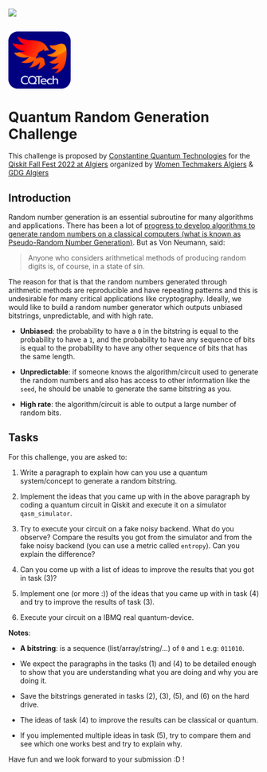 
<p float="middle">
  <img align="middle" src="https://qiskit-fall-fest-algiers.wtmalgiers.org/_next/static/media/QiskitHero.94cd5459.png" width="175"/>
  <img align="middle" height="30" hspace="330"/>
  <img align="middle" src="bleu_back_white_text_zoomed.png" width="125"/>
</p>

# Quantum Random Generation Challenge

This challenge is proposed by [Constantine Quantum Technologies](https://cqtech.org/) for the [Qiskit Fall Fest 2022 at Algiers](https://qiskit-fall-fest-algiers.wtmalgiers.org/) organized by [Women Techmakers Algiers](https://www.linkedin.com/company/wtm-algiers/) & [GDG Algiers](https://www.gdgalgiers.com/)

## Introduction

Random number generation is an essential subroutine for many algorithms and applications. There has been a lot of [progress to develop algorithms to generate random numbers on a classical computers (what is known as Pseudo-Random Number Generation)](https://towardsdatascience.com/where-does-python-get-its-random-numbers-from-81dece23b712). But as Von Neumann, said:

> Anyone who considers arithmetical methods of producing random digits is, of course, in a state of sin.

The reason for that is that the random numbers generated through arithmetic methods are reproducible and have repeating patterns and this is undesirable for many critical applications like cryptography. Ideally, we would like to build a random number generator which outputs unbiased bitstrings, unpredictable, and with high rate.

- **Unbiased**: the probability to have a `0` in the bitstring is equal to the probability to have a `1`, and the probability to have any sequence of bits is equal to the probability to have any other sequence of bits that has the same length.

- **Unpredictable**: if someone knows the algorithm/circuit used to generate the random numbers and also has access to other information like the `seed`, he should be unable to generate the same bitstring as you.

- **High rate**: the algorithm/circuit is able to output a large number of random bits.

## Tasks

For this challenge, you are asked to:

1. Write a paragraph to explain how can you use a quantum system/concept to generate a random bitstring.

2. Implement the ideas that you came up with in the above paragraph by coding a quantum circuit in Qiskit and execute it on a simulator `qasm_simulator`.

3. Try to execute your circuit on a fake noisy backend. What do you observe? Compare the results you got from the simulator and from the fake noisy backend (you can use a metric called `entropy`). Can you explain the difference?

4. Can you come up with a list of ideas to improve the results that you got in task (3)?

5. Implement one (or more :)) of the ideas that you came up with in task (4) and try to improve the results of task (3).

6. Execute your circuit on a IBMQ real quantum-device.

**Notes**:

- **A bitstring**: is a sequence (list/array/string/...) of `0` and `1` e.g: `011010`.

- We expect the paragraphs in the tasks (1) and (4) to be detailed enough to show that you are understanding what you are doing and why you are doing it.

- Save the bitstrings generated in tasks (2), (3), (5), and (6) on the hard drive.

- The ideas of task (4) to improve the results can be classical or quantum.

- If you implemented multiple ideas in task (5), try to compare them and see which one works best and try to explain why.

Have fun and we look forward to your submission :D !
